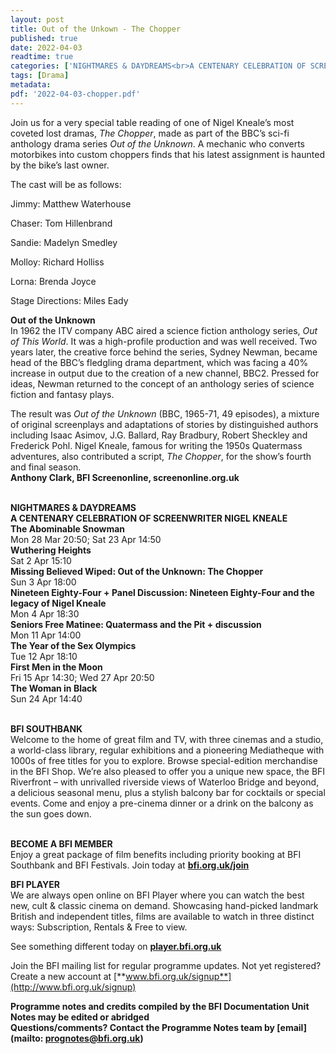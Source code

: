 ```yaml
---
layout: post
title: Out of the Unkown - The Chopper
published: true
date: 2022-04-03
readtime: true
categories: ['NIGHTMARES & DAYDREAMS<br>A CENTENARY CELEBRATION OF SCREENWRITER NIGEL KNEALE']
tags: [Drama]
metadata:
pdf: '2022-04-03-chopper.pdf'
---
```


Join us for a very special table reading of one of Nigel Kneale’s most coveted lost dramas, _The Chopper_, made as part of the BBC’s sci-fi anthology drama series _Out of the Unknown_. A mechanic who converts motorbikes into custom choppers finds that his latest assignment is haunted by the bike’s last owner.

The cast will be as follows:

Jimmy: Matthew Waterhouse

Chaser: Tom Hillenbrand

Sandie: Madelyn Smedley

Molloy: Richard Holliss

Lorna: Brenda Joyce

Stage Directions: Miles Eady

**Out of the Unknown**<br>
In 1962 the ITV company ABC aired a science fiction anthology series, _Out of This World_. It was a high-profile production and was well received. Two years later, the creative force behind the series, Sydney Newman, became head of the BBC’s fledgling drama department, which was facing a 40% increase in output due to the creation of a new channel, BBC2. Pressed for ideas, Newman returned to the concept of an anthology series of science fiction and fantasy plays.

The result was _Out of the Unknown_ (BBC, 1965-71, 49 episodes), a mixture of original screenplays and adaptations of stories by distinguished authors including Isaac Asimov, J.G. Ballard, Ray Bradbury, Robert Sheckley and Frederick Pohl. Nigel Kneale, famous for writing the 1950s Quatermass adventures, also contributed a script, _The Chopper_, for the show’s fourth and final season.<br>
**Anthony Clark, BFI Screenonline, screenonline.org.uk**<br>
<br>

**NIGHTMARES & DAYDREAMS<br>
A CENTENARY CELEBRATION OF SCREENWRITER NIGEL KNEALE**<br>
**The Abominable Snowman**<br>
Mon 28 Mar 20:50; Sat 23 Apr 14:50<br>
**Wuthering Heights**<br>
Sat 2 Apr 15:10<br>
**Missing Believed Wiped: Out of the Unknown: The Chopper**<br>
Sun 3 Apr 18:00<br>
**Nineteen Eighty-Four + Panel Discussion: Nineteen Eighty-Four and the legacy of Nigel Kneale**<br>
Mon 4 Apr 18:30<br>
**Seniors Free Matinee: Quatermass and the Pit + discussion**<br>
Mon 11 Apr 14:00<br>
**The Year of the Sex Olympics**<br>
Tue 12 Apr 18:10<br>
**First Men in the Moon**<br>
Fri 15 Apr 14:30; Wed 27 Apr 20:50<br>
**The Woman in Black**<br>
Sun 24 Apr 14:40<br>
<br>

**BFI SOUTHBANK**  
Welcome to the home of great film and TV, with three cinemas and a studio, a world-class library, regular exhibitions and a pioneering Mediatheque with 1000s of free titles for you to explore. Browse special-edition merchandise in the BFI Shop. We’re also pleased to offer you a unique new space, the BFI Riverfront – with unrivalled riverside views of Waterloo Bridge and beyond, a delicious seasonal menu, plus a stylish balcony bar for cocktails or special events. Come and enjoy a pre-cinema dinner or a drink on the balcony as the sun goes down.  
<br>

**BECOME A BFI MEMBER**  
Enjoy a great package of film benefits including priority booking at BFI Southbank and BFI Festivals. Join today at [**bfi.org.uk/join**](http://www.bfi.org.uk/join)  

**BFI PLAYER**  
 We are always open online on BFI Player where you can watch the best new, cult &amp; classic cinema on demand. Showcasing hand-picked landmark British and independent titles, films are available to watch in three distinct ways: Subscription, Rentals &amp; Free to view.  

See something different today on [**player.bfi.org.uk**](https://player.bfi.org.uk)  

Join the BFI mailing list for regular programme updates. Not yet registered? Create a new account at [**www.bfi.org.uk/signup**](http://www.bfi.org.uk/signup)

**Programme notes and credits compiled by the BFI Documentation Unit  
Notes may be edited or abridged  
Questions/comments? Contact the Programme Notes team by [email](mailto: prognotes@bfi.org.uk)**
